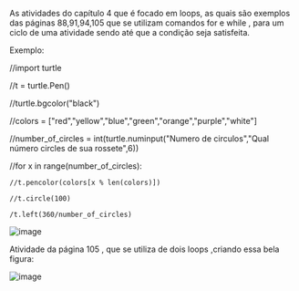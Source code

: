 As atividades do capítulo 4 que é focado em loops, as quais são exemplos das páginas 88,91,94,105 que se utilizam comandos for e while , para um ciclo de uma atividade sendo até que a condição seja satisfeita. 



Exemplo:

//import turtle

//t = turtle.Pen()

//turtle.bgcolor("black")

//colors = ["red","yellow","blue","green","orange","purple","white"]

//number_of_circles = int(turtle.numinput("Numero de circulos","Qual número circles de sua rossete",6))


//for x in range(number_of_circles):
   
    //t.pencolor(colors[x % len(colors)])
   
    //t.circle(100)
    
    /t.left(360/number_of_circles)
    





   
![image](https://github.com/user-attachments/assets/03199e3d-dd02-4f4d-a414-59fa4170a9ca)



































Atividade da página 105 , que se utiliza de dois loops ,criando essa bela figura:

![image](https://github.com/user-attachments/assets/05df7663-a270-4360-af42-7737a83fa571)

